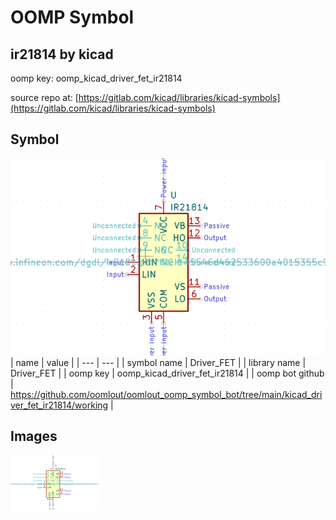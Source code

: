 # OOMP Symbol  
## ir21814  by kicad  
  
oomp key: oomp_kicad_driver_fet_ir21814  
  
source repo at: [https://gitlab.com/kicad/libraries/kicad-symbols](https://gitlab.com/kicad/libraries/kicad-symbols)  
## Symbol  
  
[![working.png](working_600.png)](working.png)  
| name | value | 
| --- | --- | 
| symbol name | Driver_FET | 
| library name | Driver_FET | 
| oomp key | oomp_kicad_driver_fet_ir21814 | 
| oomp bot github | https://github.com/oomlout/oomlout_oomp_symbol_bot/tree/main/kicad_driver_fet_ir21814/working | 
## Images  
  
[![working.png](working_140.png)](working.png)  
